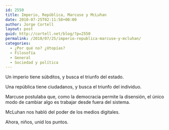 ```yaml
---
id: 2550
title: Imperio, República, Marcuse y McLuhan
date: 2010-07-25T02:11:58+00:00
author: Jorge Cortell
layout: post
guid: http://cortell.net/blog/?p=2550
permalink: /2010/07/25/imperio-republica-marcuse-y-mcluhan/
categories:
  - ¿Por qué no? ¿Utopías?
  - Filosofí­a
  - General
  - Sociedad y polí­tica
---
```

Un imperio tiene súbditos, y busca el triunfo del estado.

Una república tiene ciudadanos, y busca el triunfo del individuo.

Marcuse postulaba que, como la democracia permite la disensión, el único modo de cambiar algo es trabajar desde fuera del sistema.

McLuhan nos habló del poder de los medios digitales.

Ahora, niños, unid los puntos.